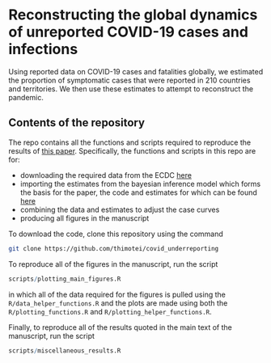 # Reconstructing the global dynamics of unreported COVID-19 cases and infections
Using reported data on COVID-19 cases and fatalities globally, we estimated the proportion of symptomatic cases that were reported in 210 countries and territories. We then use these estimates to attempt to reconstruct the pandemic.

## Contents of the repository
The repo contains all the functions and scripts required to reproduce the results of [this paper](https://cmmid.github.io/topics/covid19/Under-Reporting.html). Specifically, the functions and scripts in this repo are for:
* downloading the required data from the ECDC [here](https://www.ecdc.europa.eu/en/publications-data/download-todays-data-geographic-distribution-covid-19-cases-worldwide)
* importing the estimates from the bayesian inference model which forms the basis for the paper, the code and estimates for which can be found [here](https://github.com/thimotei/CFR_calculation)
* combining the data and estimates to adjust the case curves
* producing all figures in the manuscript 

To download the code, clone this repository using the command

```sh
git clone https://github.com/thimotei/covid_underreporting
```

To reproduce all of the figures in the manuscript, run the script 
```r
scripts/plotting_main_figures.R
```

in which all of the data required for the figures is pulled using the `R/data_helper_functions.R` and the plots are made using both the `R/plotting_functions.R` and `R/plotting_helper_functions.R`.

Finally, to reproduce all of the results quoted in the main text of the manuscript, run the script 
```r
scripts/miscellaneous_results.R
```


